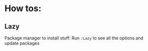 # How tos:

## Lazy
Package manager to install stuff:
Run `:Lazy` to see all the options and update packages
